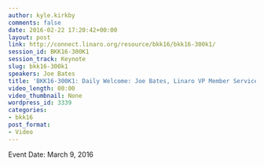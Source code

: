 ```yaml
---
author: kyle.kirkby
comments: false
date: 2016-02-22 17:20:42+00:00
layout: post
link: http://connect.linaro.org/resource/bkk16/bkk16-300k1/
session_id: BKK16-300K1
session_track: Keynote
slug: bkk16-300k1
speakers: Joe Bates
title: 'BKK16-300K1: Daily Welcome: Joe Bates, Linaro VP Member Services'
video_length: 00:00
video_thumbnail: None
wordpress_id: 3339
categories:
- bkk16
post_format:
- Video
---
```




Event Date: March 9, 2016
